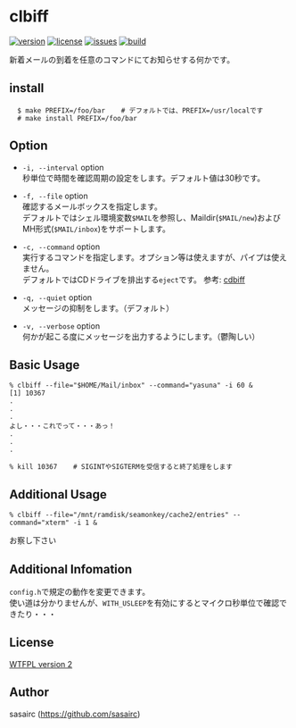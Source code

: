 clbiff
=====
[![version](http://img.shields.io/github/tag/sasairc/clbiff.svg?style=flat&label=version)](https://github.com/sasairc/clbiff/releases)
[![license](https://img.shields.io/badge/License-WTFPL2-blue.svg?style=flat)](http://www.wtfpl.net/txt/copying/)
[![issues](http://img.shields.io/github/issues/sasairc/clbiff.svg?style=flat)](https://github.com/sasairc/clbiff/issues)
[![build](https://img.shields.io/travis/sasairc/clbiff.svg?style=flat)](https://travis-ci.org/sasairc/clbiff)

新着メールの到着を任意のコマンドにてお知らせする何かです。

## install
```shellsession
  $ make PREFIX=/foo/bar	# デフォルトでは、PREFIX=/usr/localです
  # make install PREFIX=/foo/bar
```

## Option
* `-i, --interval` option  
	秒単位で時間を確認周期の設定をします。デフォルト値は30秒です。
* `-f, --file` option  
	確認するメールボックスを指定します。  
	デフォルトではシェル環境変数`$MAIL`を参照し、Maildir(`$MAIL/new`)およびMH形式(`$MAIL/inbox`)をサポートします。  

* `-c, --command` option  
	実行するコマンドを指定します。オプション等は使えますが、パイプは使えません。  
	デフォルトではCDドライブを排出する`eject`です。 参考: [cdbiff](http://0xcc.net/cdbiff/)

* `-q, --quiet` option  
	メッセージの抑制をします。（デフォルト）

* `-v, --verbose` option  
	何かが起こる度にメッセージを出力するようにします。（鬱陶しい）

## Basic Usage
```shellsession
% clbiff --file="$HOME/Mail/inbox" --command="yasuna" -i 60 &
[1] 10367
.
.
.
よし・・・これでって・・・あっ！
.
.
.

% kill 10367	# SIGINTやSIGTERMを受信すると終了処理をします
```

## Additional Usage
``` shellsession
% clbiff --file="/mnt/ramdisk/seamonkey/cache2/entries" --command="xterm" -i 1 &
```
お察し下さい

## Additional Infomation
`config.h`で規定の動作を変更できます。  
使い道は分かりませんが、`WITH_USLEEP`を有効にするとマイクロ秒単位で確認できたり・・・
	

## License
[WTFPL version 2](http://www.wtfpl.net/txt/copying/)

## Author
sasairc (https://github.com/sasairc)
